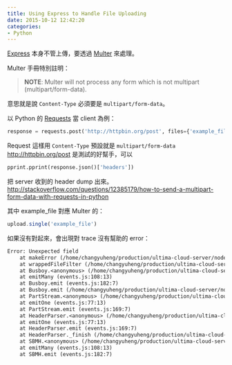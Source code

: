 ```yaml
---
title: Using Express to Handle File Uploading
date: 2015-10-12 12:42:20
categories:
- Python
---
```


[Express](https://github.com/strongloop/express) 本身不管上傳，要透過 [Multer](https://github.com/expressjs/multer) 來處理。

Multer 手冊特別註明：

<!-- more -->

> **NOTE**: Multer will not process any form which is not multipart (multipart/form-data).

意思就是說 `Content-Type` 必須要是 `multipart/form-data`。

以 Python 的 [Requests](http://docs.python-requests.org/) 當 client 為例：

```py
response = requests.post('http://httpbin.org/post', files={'example_file': ('example.zip', open('a_example.zip', 'rb'))})
```

Request 這樣用 `Content-Type` 預設就是 `multipart/form-data`
http://httpbin.org/post 是測試的好幫手，可以

```py
pprint.pprint(response.json()['headers'])
```

把 server 收到的 header dump 出來。
http://stackoverflow.com/questions/12385179/how-to-send-a-multipart-form-data-with-requests-in-python

其中 example_file 對應 Multer 的：

```js
upload.single('example_file')
```

如果沒有對起來，會出現對 trace 沒有幫助的 error：

```txt
Error: Unexpected field
    at makeError (/home/changyuheng/production/ultima-cloud-server/node_modules/multer/lib/make-error.js:12:13)
    at wrappedFileFilter (/home/changyuheng/production/ultima-cloud-server/node_modules/multer/index.js:39:19)
    at Busboy.<anonymous> (/home/changyuheng/production/ultima-cloud-server/node_modules/multer/lib/make-middleware.js:112:7)
    at emitMany (events.js:108:13)
    at Busboy.emit (events.js:182:7)
    at Busboy.emit (/home/changyuheng/production/ultima-cloud-server/node_modules/multer/node_modules/busboy/lib/main.js:31:35)
    at PartStream.<anonymous> (/home/changyuheng/production/ultima-cloud-server/node_modules/multer/node_modules/busboy/lib/types/multipart.js:209:13)
    at emitOne (events.js:77:13)
    at PartStream.emit (events.js:169:7)
    at HeaderParser.<anonymous> (/home/changyuheng/production/ultima-cloud-server/node_modules/multer/node_modules/busboy/node_modules/dicer/lib/Dicer.js:51:16)
    at emitOne (events.js:77:13)
    at HeaderParser.emit (events.js:169:7)
    at HeaderParser._finish (/home/changyuheng/production/ultima-cloud-server/node_modules/multer/node_modules/busboy/node_modules/dicer/lib/HeaderParser.js:70:8)
    at SBMH.<anonymous> (/home/changyuheng/production/ultima-cloud-server/node_modules/multer/node_modules/busboy/node_modules/dicer/lib/HeaderParser.js:42:12)
    at emitMany (events.js:108:13)
    at SBMH.emit (events.js:182:7)
```
